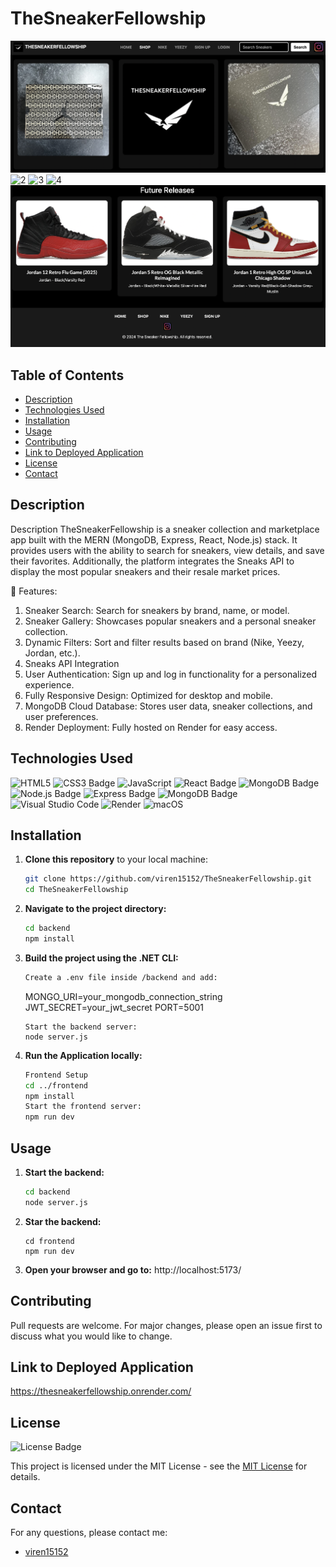 # TheSneakerFellowship

![1](<frontend/src/assets/Screenshot 2025-03-02 at 02.01.07.png>)
![2](<frontend/src/assets/Screenshot 2025-03-01 at 23.19.36.png>)
![3](<frontend/src/assets/Screenshot 2025-03-02 at 01.59.06.png>)
![4](<frontend/src/assets/Screenshot 2025-03-02 at 02.03.21.png>)
![5](<frontend/src/assets/Screenshot 2025-03-02 at 02.06.51.png>)

## Table of Contents

* [Description](#description)
* [Technologies Used](#technologies-used)
* [Installation](#installation)
* [Usage](#usage)
* [Contributing](#contributing)
* [Link to Deployed Application](#link-to-deployed-application)
* [License](#license)
* [Contact](#contact)

## Description

Description
TheSneakerFellowship is a sneaker collection and marketplace app built with the MERN (MongoDB, Express, React, Node.js) stack. It provides users with the ability to search for sneakers, view details, and save their favorites. Additionally, the platform integrates the Sneaks API to display the most popular sneakers and their resale market prices.

🚀 Features:
1. Sneaker Search: Search for sneakers by brand, name, or model.
2. Sneaker Gallery: Showcases popular sneakers and a personal sneaker collection.
3. Dynamic Filters: Sort and filter results based on brand (Nike, Yeezy, Jordan, etc.).
4. Sneaks API Integration 
5. User Authentication: Sign up and log in functionality for a personalized experience.
6. Fully Responsive Design: Optimized for desktop and mobile.
7. MongoDB Cloud Database: Stores user data, sneaker collections, and user preferences.
8. Render Deployment: Fully hosted on Render for easy access.

## Technologies Used


![HTML5](https://img.shields.io/badge/HTML5-E34F26?style=for-the-badge&logo=html5&logoColor=white)
![CSS3 Badge](https://img.shields.io/badge/CSS3-1572B6?logo=css3&logoColor=fff&style=for-the-badge)
![JavaScript](https://img.shields.io/badge/javascript-%23323330.svg?style=for-the-badge&logo=javascript&logoColor=%23F7DF1E)
![React Badge](https://img.shields.io/badge/React-61DAFB?logo=react&logoColor=000&style=for-the-badge)
![MongoDB Badge](https://img.shields.io/badge/MongoDB-47A248?logo=mongodb&logoColor=fff&style=for-the-badge)
![Node.js Badge](https://img.shields.io/badge/Node.js-5FA04E?logo=nodedotjs&logoColor=fff&style=for-the-badge)
![Express Badge](https://img.shields.io/badge/Express-000?logo=express&logoColor=fff&style=for-the-badge)
![MongoDB Badge](https://img.shields.io/badge/MongoDB-47A248?logo=mongodb&logoColor=fff&style=for-the-badge)
![Visual Studio Code](https://img.shields.io/badge/Visual%20Studio%20Code-0078d7.svg?style=for-the-badge&logo=visual-studio-code&logoColor=white)
![Render](https://img.shields.io/badge/Render-46E3B7?style=for-the-badge&logo=render&logoColor=white)
![macOS](https://img.shields.io/badge/mac%20os-000000?style=for-the-badge&logo=macos&logoColor=F0F0F0)

## Installation

1. **Clone this repository** to your local machine:
   ```sh
   git clone https://github.com/viren15152/TheSneakerFellowship.git
   cd TheSneakerFellowship
   ```
2. **Navigate to the project directory:**
   ```sh
   cd backend
   npm install
   ```
3. **Build the project using the .NET CLI:**
   ```sh
   Create a .env file inside /backend and add:
   ```
     MONGO_URI=your_mongodb_connection_string
     JWT_SECRET=your_jwt_secret
     PORT=5001
    ```
   Start the backend server:
   node server.js
   ```
4. **Run the Application locally:**
   ```sh
   Frontend Setup
   cd ../frontend
   npm install
   Start the frontend server:
   npm run dev
   ```

## Usage

1. **Start the backend:**
   ```sh
   cd backend
   node server.js
   ```
2. **Star the backend:** 
   ```
   cd frontend
   npm run dev
   ```
3. **Open your browser and go to:**
   http://localhost:5173/

## Contributing
Pull requests are welcome. For major changes, please open an issue first to discuss what you would like to change.

## Link to Deployed Application

https://thesneakerfellowship.onrender.com/

## License

![License Badge](https://img.shields.io/badge/License-MIT-yellow.svg)

This project is licensed under the MIT License - see the [MIT License](https://opensource.org/licenses/MIT) for details.

## Contact

For any questions, please contact me:

  - [viren15152](https://github.com/viren15152)